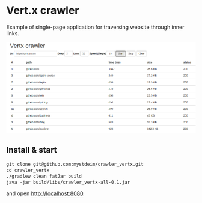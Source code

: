 # Vert.x crawler

Example of single-page application for traversing website through inner links. 

![Screenshot](https://raw.githubusercontent.com/mystdeim/crawler_vertx/master/doc/screenshot.png)

## Install & start

```
git clone git@github.com:mystdeim/crawler_vertx.git
cd crawler_vertx
./gradlew clean fatJar build
java -jar build/libs/crawler_vertx-all-0.1.jar
```
and open [http://localhost:8080](http://localhost:8080)

